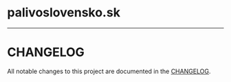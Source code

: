 # palivoslovensko.sk
-----------------------

# CHANGELOG

All notable changes to this project are documented in the [CHANGELOG](CHANGELOG.md).<br>